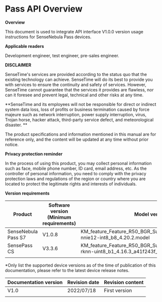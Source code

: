 # Pass API Overview

**Overview**

This document is used to integrate API interface V1.0.0 version usage instructions for SenseNebula Pass devices.

**Applicable readers**

Development engineer, test engineer, pre-sales engineer.

**DISCLAIMER**

SenseTime's services are provided according to the status quo that the existing technology can achieve. SenseTime will do its best to provide you with services to ensure the continuity and safety of services. However, SenseTime cannot guarantee that the services it provides are flawless, nor can it foresee and prevent legal, technical and other risks at any time.

**SenseTime and its employees will not be responsible for direct or indirect system data loss, loss of profits or business termination caused by force majeure such as network interruption, power supply interruption, virus, Trojan horse, hacker attack, third-party service defect, and meteorological disaster. **

The product specifications and information mentioned in this manual are for reference only, and the content will be updated at any time without prior notice.

**Privacy protection reminder**

In the process of using this product, you may collect personal information such as face, mobile phone number, ID card, email address, etc. As the controller of personal information, you need to comply with the privacy protection laws and regulations of the region or country where you are located to protect the legitimate rights and interests of individuals.

**Version requirements**

| **Product**         | Software version (Minimum requirements) | **Model version**                                            |
| ------------------- | ---------------- | ------------------------------------------------------------ |
| SenseNebula Pass S7 | V1.0.8           | KM_feature_Feature_R50_BGR_Surveillance_nnie_nart_hisvp-nnie12-int8_b8_4.20.2.model |
| SensePass CS        | V3.3.6           | KM_feature_Feature_R50_BGR_Surveillance_rv0522_nart_rv-rknn-uint8_b1_4.16.3_a41f243f_20210607.model |
|                     |                  |                                                              |

*Only list the supported device versions as of the time of publication of this documentation, please refer to the latest device release notes.

| **Documentation version** | **Revision date** | **Revision content** |
| ------------------------- | ----------------- | -------------------- |
| V1.0                      | 2022/07/18        | First version        |
|                           |                   |                      |

